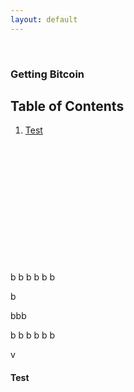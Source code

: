 ```yaml
---
layout: default
---
```

<br/>

### Getting Bitcoin

## Table of Contents

1.  [Test](#Test)

<br/>
<br/>
<br/>
<br/>
<br/>
<br/>
<br/><br/>
<br/>
<br/>
<br/>
<br/>
b
b
b
b
b
b



b

bbb



b
b
b
b
b
b




v

#### Test
